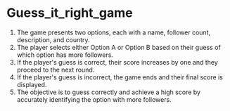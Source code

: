 # Guess_it_right_game
1. The game presents two options, each with a name, follower count, description, and country.
2. The player selects either Option A or Option B based on their guess of which option has more followers.
3. If the player's guess is correct, their score increases by one and they proceed to the next round.
4. If the player's guess is incorrect, the game ends and their final score is displayed.
6. The objective is to guess correctly and achieve a high score by accurately identifying the option with more followers.
